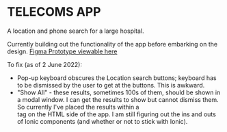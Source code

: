 # TELECOMS APP

A location and phone search for a large hospital.

Currently building out the functionality of the app before embarking on the design. [Figma Prototype viewable here](https://www.figma.com/proto/SSQWbRJUFlf0eBMC2lIVV4/Tutorial?page-id=0%3A1&node-id=0%3A1&viewport=398%2C317%2C1&scaling=scale-down&starting-point-node-id=2%3A5)

To fix (as of 2 June 2022):

-   Pop-up keyboard obscures the Location search buttons; keyboard has to be dismissed by the user to get at the buttons. This is awkward.
-   "Show All" - these results, sometimes 100s of them, should be shown in a modal window. I can get the results to show but cannot dismiss them. So currently I've placed the results within a <div> tag on the HTML side of the app. I am still figuring out the ins and outs of Ionic components (and whether or not to stick with Ionic).
